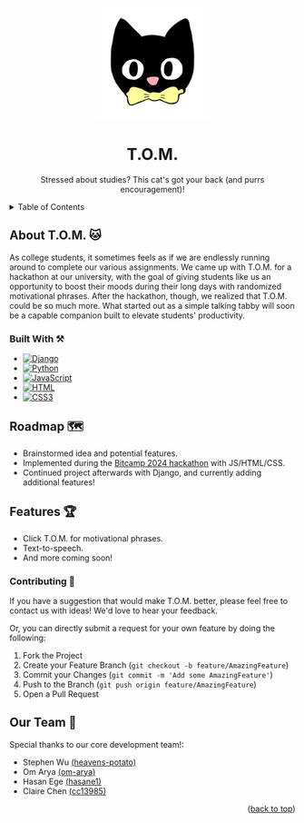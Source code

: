 <a name="readme-top"></a>

<!-- PROJECT LOGO -->
<p align="center">
  <img src="static/assets/TOM.png" alt="TOM.png" width="200">
</p>
<div align="center">

<h1 align="center" font-size=36px>T.O.M.</h1>

  <p align="center">
    Stressed about studies? This cat's got your back (and purrs encouragement)!
    <br />
  </p>
</div>

<!-- TABLE OF CONTENTS -->
<details>
  <summary>Table of Contents</summary>
  <ol>
    <li>
      <a href="#about-tom">About T.O.M.</a>
      <ul>
        <li><a href="#built-with">Built With</a></li>
      </ul>
    </li>
    <li><a href="#roadmap">Roadmap</a></li>
    <li>
      <a href="#features">Features</a>
      <ul>
        <li><a href="#contributing">Contributing</a></li>
      </ul>
    </li>
    <li><a href="#our-team">Our Team</a></li>
  </ol>
</details>

<!-- ABOUT THE PROJECT -->
<a id="about-tom"></a>
## About T.O.M. 🐱
As college students, it sometimes feels as if we are endlessly running around to complete our various assignments. We came up with T.O.M. for a hackathon at our university, with the goal of giving students like us an opportunity to boost their moods during their long days with randomized motivational phrases. After the hackathon, though, we realized that T.O.M. could be so much more. What started out as a simple talking tabby will soon be a capable companion built to elevate students' productivity.

<a id="built-with"></a>
### Built With ⚒️
* [![Django][Django.com]][Django-url]
* [![Python][Python.com]][Python-url]
* [![JavaScript][JS.js]][JS-url]
* [![HTML][HTML.com]][HTML-url]
* [![CSS3][CSS.com]][CSS-url]

<!-- ROADMAP -->
<a id="roadmap"></a>
## Roadmap 🗺️
- Brainstormed idea and potential features.
- Implemented during the [Bitcamp 2024 hackathon](https://devpost.com/software/t-o-m-tabby-of-motivation) with JS/HTML/CSS.
- Continued project afterwards with Django, and currently adding additional features!

<!-- FEATURES -->
<a id="features"></a>
## Features 🏆
- Click T.O.M. for motivational phrases.
- Text-to-speech.
- And more coming soon!

<a id="contributing"></a>
### Contributing 🤚
If you have a suggestion that would make T.O.M. better, please feel free to contact us with ideas! We'd love to hear your feedback.

Or, you can directly submit a request for your own feature by doing the following:
1. Fork the Project
2. Create your Feature Branch (`git checkout -b feature/AmazingFeature`)
3. Commit your Changes (`git commit -m 'Add some AmazingFeature'`)
4. Push to the Branch (`git push origin feature/AmazingFeature`)
5. Open a Pull Request

<!-- OUR TEAM -->
<a id="our-team"></a>
## Our Team 🎉
Special thanks to our core development team!:
- Stephen Wu [(heavens-potato)](https://github.com/heavens-potato)
- Om Arya [(om-arya)](https://github.com/om-arya)
- Hasan Ege [(hasane1)](https://github.com/hasane1)
- Claire Chen [(cc13985)](https://github.com/cc13985)

<p align="right">(<a href="#readme-top">back to top</a>)</p>

<!-- MARKDOWN LINKS & IMAGES -->
[JS.js]: https://img.shields.io/badge/javascript-%23323330.svg?style=for-the-badge&logo=javascript&logoColor=%23F7DF1E
[JS-url]: https://JavaScript.com/
[HTML.com]: https://img.shields.io/badge/html5-%23E34F26.svg?style=for-the-badge&logo=html5&logoColor=white
[HTML-url]: https://html.com/
[CSS.com]: https://img.shields.io/badge/css3-%231572B6.svg?style=for-the-badge&logo=css3&logoColor=white 
[CSS-url]: https://www.w3.org/Style/CSS/Overview.en.html#
[Python.com]: https://img.shields.io/badge/Python-3776AB?style=for-the-badge&logo=python&logoColor=white
[Python-url]: https://www.python.org/
[Django.com]: https://img.shields.io/badge/Django-092E20?style=for-the-badge&logo=django&logoColor=white
[Django-url]: https://www.djangoproject.com/

